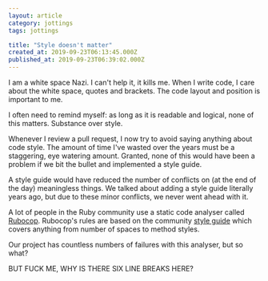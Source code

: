 ```yaml
---
layout: article
category: jottings
tags: jottings

title: "Style doesn't matter"
created_at: 2019-09-23T06:13:45.000Z
published_at: 2019-09-23T06:39:02.000Z
---
```

I am a white space Nazi. I can't help it, it kills me. When I write code, I care about the white space, quotes and brackets. The code layout and position is important to me.

I often need to remind myself: as long as it is readable and logical, none of this matters. Substance over style.

Whenever I review a pull request, I now try to avoid saying anything about code style. The amount of time I've wasted over the years must be a staggering, eye watering amount. Granted, none of this would have been a problem if we bit the bullet and implemented a style guide.

A style guide would have reduced the number of conflicts on (at the end of the day) meaningless things. We talked about adding a style guide literally years ago, but due to these minor conflicts, we never went ahead with it.

A lot of people in the Ruby community use a static code analyser called [Rubocop](https://github.com/rubocop-hq/rubocop). Rubocop's rules are based on the community [style guide](https://rubystyle.guide/) which covers anything from number of spaces to method styles.

Our project has countless numbers of failures with this analyser, but so what?

BUT FUCK ME, WHY IS THERE SIX LINE BREAKS HERE?
